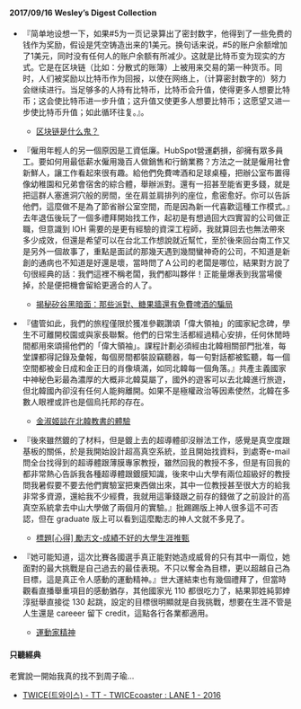 #### 2017/09/16 Wesley’s Digest Collection

- 『简单地设想一下，如果#5为一页记录算出了密封数字，他得到了一些免费的钱作为奖励，假设是凭空铸造出来的1美元。换句话来说，#5的账户余额增加了1美元，同时没有任何人的账户余额有所减少。这就是比特币变为现实的方式。它是在区块链（比如：分散式的账簿）上被用来交易的第一种货币。同时，人们被奖励以比特币作为回报，以使在网络上，（计算密封数字的）努力会继续进行。当足够多的人持有比特币，比特币会升值，使得更多人想要比特币；这会使比特币进一步升值；这升值又使更多人想要比特币；这愿望又进一步使比特币升值；如此循环往复。』。
  - [区块链是什么鬼？](http://ethfans.org/posts/wtf-is-the-blockchain)
  
- 『僱用年輕人的另一個原因是工資低廉。HubSpot營運虧損，卻擁有眾多員工。要如何用最低薪水僱用幾百人做銷售和行銷業務？方法之一就是僱用社會新鮮人，讓工作看起來很有趣。給他們免費啤酒和足球桌檯，把辦公室布置得像幼稚園和兄弟會宿舍的綜合體，舉辦派對。還有一招甚至能省更多錢，就是把這群人塞進洞穴般的房間，坐在肩並肩排列的座位，愈密愈好。你可以告訴他們，這麼做不是為了節省辦公室空間，而是因為新一代喜歡這種工作模式。』去年退伍後玩了一個多禮拜開始找工作，起初是有想過回大四實習的公司做正職，但意識到 IOH 需要的是更有經驗的資深工程師，我就算回去也無法帶來多少成效，但還是希望可以在台北工作想說就近幫忙，至於後來回台南工作又是另外一個故事了，重點是面試的那幾天遇到幾間蠻神奇的公司，不知道是新創的通病也不知道是好還是壞，當時問了Ａ公司的老闆是哪位，結果對方說了句很經典的話：我們這裡不稱老闆，我們都叫夥伴！正能量爆表到我當場傻掉，於是便把機會留給更適合的人了。
  - [揭秘矽谷黑暗面：那些派對、糖果牆還有免費啤酒的騙局](https://www.bnext.com.tw/article/45830/disrupted-my-misadventure-in-the-start-up-bubble)
  
- 『儘管如此，我們的旅程僅限於獲准參觀讚頌「偉大領袖」的國家紀念碑，學生不可離開校園或與家長聯繫。他們的日常生活都經過精心安排，任何休閒時間都用來頌揚他們的「偉大領袖」。課程計劃必須經由北韓相關部門批准，每堂課都得記錄及彙報，每個房間都裝設竊聽器，每一句對話都被監聽，每一個空間都被金日成和金正日的肖像填滿，如同北韓每一個角落。』共產主義國家中神秘色彩最為濃厚的大概非北韓莫屬了，國外的遊客可以去北韓進行旅遊，但北韓國內卻沒有任何人能夠離開。如果不是極權政治等因素使然，北韓在多數人眼裡或許也是個烏托邦的存在。
  - [金淑姬談在北韓教書的體驗](http://www.myoops.org/ted_detail.php?id=384)
  
- 『後來雖然鍍的了材料，但是鍍上去的超導體卻沒辦法工作，感覺是真空度跟基板的關係，於是我開始設計超高真空系統，並且開始找資料，到處寄e-mail問全台找得到的超導體跟薄膜專家教授，雖然回我的教授不多，但是有回我的都非常熱心告訴我各種超導體跟鍍膜知識，後來中山大學有兩位超級好的教授問我暑假要不要去他們實驗室把東西做出來，其中一位教授甚至很大方的給我非常多資源，還給我不少經費，我就用這筆錢跟之前存的錢做了之前設計的高真空系統拿去中山大學做了兩個月的實驗。』批踢踢版上神人很多這不可否認，但在 graduate 版上可以看到這麼勵志的神人文就不多見了。
  - [標題[心得] 勵志文-成績不好的大學生涯推甄](https://www.ptt.cc/bbs/graduate/M.1502992463.A.4B9.html)


- 『她可能知道，這次比賽各國選手真正能對她造成威脅的只有其中一兩位，她面對的最大挑戰是自己過去的最佳表現。不只以奪金為目標，更以超越自己為目標，這是真正令人感動的運動精神。』世大運結束也有幾個禮拜了，但當時觀看直播舉重項目的感動猶存，其他國家光 110 都很吃力了，結果郭姓純郭婞淳挺舉直接從 130 起跳，設定的目標很明顯就是自我挑戰，想要在生涯不管是人生還是 careeer 留下 credit，這點各行各業都適用。
  - [運動家精神](https://greenhornfinancefootnote.blogspot.tw/2017/08/spirit-of-athlete.html)





#### 只聽經典
老實說一開始我真的找不到周子瑜...
- [TWICE(트와이스) - TT - TWICEcoaster : LANE 1 - 2016](https://www.youtube.com/watch?v=ePpPVE-GGJw)